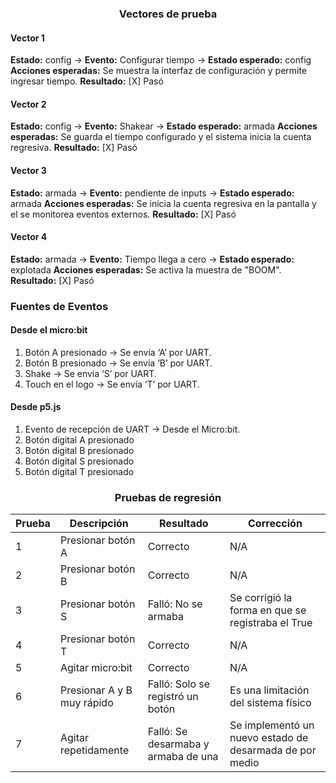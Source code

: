 ### <p align=center> Vectores de prueba </p>
#### Vector 1
**Estado:** config → **Evento:** Configurar tiempo → **Estado esperado:** config
**Acciones esperadas:** Se muestra la interfaz de configuración y permite ingresar tiempo.
**Resultado:** [X] Pasó
#### Vector 2
**Estado:** config → **Evento:** Shakear → **Estado esperado:** armada
**Acciones esperadas:** Se guarda el tiempo configurado y el sistema inicia la cuenta regresiva.
**Resultado:** [X] Pasó
#### Vector 3
**Estado:** armada → **Evento:** pendiente de inputs → **Estado esperado:** armada
**Acciones esperadas:** Se inicia la cuenta regresiva en la pantalla y el se monitorea eventos externos.
**Resultado:** [X] Pasó
#### Vector 4
**Estado:** armada → **Evento:** Tiempo llega a cero → **Estado esperado:** explotada
**Acciones esperadas:** Se activa la muestra de "BOOM".
**Resultado:** [X] Pasó

### Fuentes de Eventos
#### Desde el micro:bit
1. Botón A presionado → Se envía ‘A’ por UART.
2. Botón B presionado → Se envía ‘B’ por UART.
3. Shake → Se envía ‘S’ por UART.
4. Touch en el logo → Se envía ‘T’ por UART.

#### Desde p5.js
1. Evento de recepción de UART → Desde el Micro:bit.
2. Botón digital A presionado
3. Botón digital B presionado
4. Botón digital S presionado
5. Botón digital T presionado


### <p align=center> Pruebas de regresión </p>
| Prueba | Descripción | Resultado | Corrección |
|--------|------------|-----------|------------|
| 1 | Presionar botón A | Correcto | N/A |
| 2 | Presionar botón B | Correcto | N/A |
| 3 | Presionar botón S | Falló: No se armaba | Se corrigió la forma en que se registraba el True |
| 4 | Presionar botón T | Correcto | N/A |
| 5 | Agitar micro:bit | Correcto | N/A |
| 6 | Presionar A y B muy rápido | Falló: Solo se registró un botón | Es una limitación del sistema físico |
| 7 | Agitar repetidamente | Falló: Se desarmaba y armaba de una | Se implementó un nuevo estado de desarmada de por medio |

